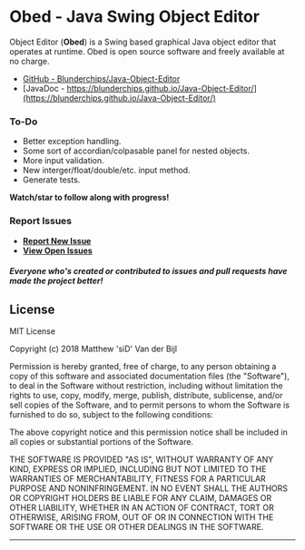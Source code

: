 # Obed - Java Swing Object Editor

Object Editor (<b>Obed</b>) is a Swing based graphical Java object editor that operates at runtime. Obed is open source software and freely available at no charge.

* [GitHub - Blunderchips/Java-Object-Editor](https://github.com/Blunderchips/Java-Object-Editor)
* [JavaDoc - https://blunderchips.github.io/Java-Object-Editor/](https://blunderchips.github.io/Java-Object-Editor/)

### To-Do
* Better exception handling.
* Some sort of accordian/colpasable panel for nested objects.
* More input validation.
* New interger/float/double/etc. input method.
* Generate tests.

**Watch/star to follow along with progress!**

### Report Issues

- **[Report New Issue](https://github.com/Blunderchips/Java-Object-Editor/issues/new)**
- **[View Open Issues](https://github.com/Blunderchips/Java-Object-Editor/issues)**

##### Everyone who's created or contributed to issues and pull requests have made the project better!

## License
MIT License

Copyright (c) 2018 Matthew 'siD' Van der Bijl

Permission is hereby granted, free of charge, to any person obtaining a copy
of this software and associated documentation files (the "Software"), to deal
in the Software without restriction, including without limitation the rights
to use, copy, modify, merge, publish, distribute, sublicense, and/or sell
copies of the Software, and to permit persons to whom the Software is
furnished to do so, subject to the following conditions:

The above copyright notice and this permission notice shall be included in all
copies or substantial portions of the Software.

THE SOFTWARE IS PROVIDED "AS IS", WITHOUT WARRANTY OF ANY KIND, EXPRESS OR
IMPLIED, INCLUDING BUT NOT LIMITED TO THE WARRANTIES OF MERCHANTABILITY,
FITNESS FOR A PARTICULAR PURPOSE AND NONINFRINGEMENT. IN NO EVENT SHALL THE
AUTHORS OR COPYRIGHT HOLDERS BE LIABLE FOR ANY CLAIM, DAMAGES OR OTHER
LIABILITY, WHETHER IN AN ACTION OF CONTRACT, TORT OR OTHERWISE, ARISING FROM,
OUT OF OR IN CONNECTION WITH THE SOFTWARE OR THE USE OR OTHER DEALINGS IN THE
SOFTWARE.

***
